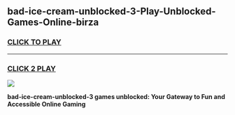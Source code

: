
## bad-ice-cream-unblocked-3-Play-Unblocked-Games-Online-birza
<h3>
<a href="https://premium76.site?title=bad-ice-cream-unblocked-3&ref=25A">CLICK TO PLAY</a></h3>
<hr>

<h3>
<a href="https://premium76.site?title=bad-ice-cream-unblocked-3&ref=25A">CLICK 2 PLAY</a>
  
</h3>

<a href="https://premium76.site?title=bad-ice-cream-unblocked-3&ref=25A"><img src="https://clearcache.store/games.png"></a>


**bad-ice-cream-unblocked-3 games unblocked: Your Gateway to Fun and Accessible Online Gaming**

